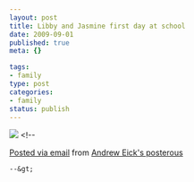 ```yaml
--- 
layout: post
title: Libby and Jasmine first day at school
date: 2009-09-01
published: true
meta: {}

tags: 
- family
type: post
categories: 
- family
status: publish
---
```

![](http://media.eick.us/2011/05/IMG_1878.jpg) &lt;!--  

  [Posted via email](http://posterous.com)   from [Andrew Eick's posterous](http://posterous.andyeick.com/libby-and-jasmine-first-day-at-school)  

    --&gt;
